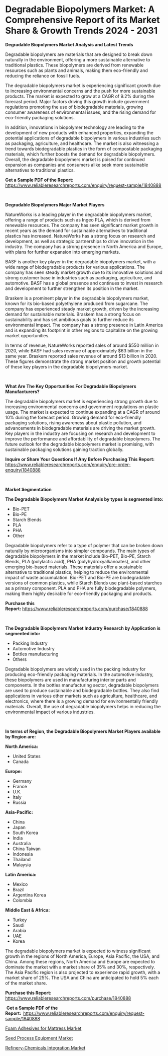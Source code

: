 <p><h1>Degradable Biopolymers Market: A Comprehensive Report of its Market Share & Growth Trends 2024 - 2031</h1></p><p><strong>Degradable Biopolymers Market Analysis and Latest Trends</strong></p>
<p><p>Degradable biopolymers are materials that are designed to break down naturally in the environment, offering a more sustainable alternative to traditional plastics. These biopolymers are derived from renewable resources such as plants and animals, making them eco-friendly and reducing the reliance on fossil fuels.</p><p>The degradable biopolymers market is experiencing significant growth due to increasing environmental concerns and the push for more sustainable products. The market is expected to grow at a CAGR of 9.2% during the forecast period. Major factors driving this growth include government regulations promoting the use of biodegradable materials, growing consumer awareness of environmental issues, and the rising demand for eco-friendly packaging solutions.</p><p>In addition, innovations in biopolymer technology are leading to the development of new products with enhanced properties, expanding the potential applications of degradable biopolymers in various industries such as packaging, agriculture, and healthcare. The market is also witnessing a trend towards biodegradable plastics in the form of compostable packaging materials, which further boosts the demand for degradable biopolymers. Overall, the degradable biopolymers market is poised for continued expansion as companies and consumers alike seek more sustainable alternatives to traditional plastics.</p></p>
<p><strong>Get a Sample PDF of the Report:&nbsp;</strong> <a href="https://www.reliableresearchreports.com/enquiry/request-sample/1840888">https://www.reliableresearchreports.com/enquiry/request-sample/1840888</a></p>
<p>&nbsp;</p>
<p><strong>Degradable Biopolymers Major Market Players</strong></p>
<p><p>NatureWorks is a leading player in the degradable biopolymers market, offering a range of products such as Ingeo PLA, which is derived from renewable resources. The company has seen significant market growth in recent years as the demand for sustainable alternatives to traditional plastics has increased. NatureWorks has a strong focus on research and development, as well as strategic partnerships to drive innovation in the industry. The company has a strong presence in North America and Europe, with plans for further expansion into emerging markets.</p><p>BASF is another key player in the degradable biopolymers market, with a wide range of biodegradable products for various applications. The company has seen steady market growth due to its innovative solutions and strong customer base in industries such as packaging, agriculture, and automotive. BASF has a global presence and continues to invest in research and development to further strengthen its position in the market.</p><p>Braskem is a prominent player in the degradable biopolymers market, known for its bio-based polyethylene produced from sugarcane. The company has experienced steady market growth, driven by the increasing demand for sustainable materials. Braskem has a strong focus on sustainability and has set ambitious goals to further reduce its environmental impact. The company has a strong presence in Latin America and is expanding its footprint in other regions to capitalize on the growing market opportunities.</p><p>In terms of revenue, NatureWorks reported sales of around $550 million in 2020, while BASF had sales revenue of approximately $63 billion in the same year. Braskem reported sales revenue of around $13 billion in 2020. These figures demonstrate the strong market position and growth potential of these key players in the degradable biopolymers market.</p></p>
<p>&nbsp;</p>
<p><strong>What Are The Key Opportunities For Degradable Biopolymers Manufacturers?</strong></p>
<p><p>The degradable biopolymers market is experiencing strong growth due to increasing environmental concerns and government regulations on plastic usage. The market is expected to continue expanding at a CAGR of around 10% during the forecast period. Growing demand for eco-friendly packaging solutions, rising awareness about plastic pollution, and advancements in biodegradable materials are driving the market growth. Key players in the industry are focusing on research and development to improve the performance and affordability of degradable biopolymers. The future outlook for the degradable biopolymers market is promising, with sustainable packaging solutions gaining traction globally.</p></p>
<p><strong>Inquire or Share Your Questions If Any Before Purchasing This Report:</strong> <a href="https://www.reliableresearchreports.com/enquiry/pre-order-enquiry/1840888">https://www.reliableresearchreports.com/enquiry/pre-order-enquiry/1840888</a></p>
<p>&nbsp;</p>
<p><strong>Market Segmentation</strong></p>
<p><strong>The Degradable Biopolymers Market Analysis by types is segmented into:</strong></p>
<p><ul><li>Bio-PET</li><li>Bio-PE</li><li>Starch Blends</li><li>PLA</li><li>PHA</li><li>Other</li></ul></p>
<p><p>Degradable biopolymers refer to a type of polymer that can be broken down naturally by microorganisms into simpler compounds. The main types of degradable biopolymers in the market include Bio-PET, Bio-PE, Starch Blends, PLA (polylactic acid), PHA (polyhydroxyalkanoates), and other emerging bio-based materials. These materials offer a sustainable alternative to traditional plastics, helping to reduce the environmental impact of waste accumulation. Bio-PET and Bio-PE are biodegradable versions of common plastics, while Starch Blends use plant-based starches as a primary component. PLA and PHA are fully biodegradable polymers, making them highly desirable for eco-friendly packaging and products.</p></p>
<p><strong>Purchase this Report:&nbsp;</strong><a href="https://www.reliableresearchreports.com/purchase/1840888">https://www.reliableresearchreports.com/purchase/1840888</a></p>
<p>&nbsp;</p>
<p><strong>The Degradable Biopolymers Market Industry Research by Application is segmented into:</strong></p>
<p><ul><li>Packing Industry</li><li>Automotive Industry</li><li>Bottles manufacturing</li><li>Others</li></ul></p>
<p><p>Degradable biopolymers are widely used in the packing industry for producing eco-friendly packaging materials. In the automotive industry, these biopolymers are used in manufacturing interior parts and components. In the bottles manufacturing sector, degradable biopolymers are used to produce sustainable and biodegradable bottles. They also find applications in various other markets such as agriculture, healthcare, and electronics, where there is a growing demand for environmentally friendly materials. Overall, the use of degradable biopolymers helps in reducing the environmental impact of various industries.</p></p>
<p>&nbsp;</p>
<p><strong>In terms of Region, the Degradable Biopolymers Market Players available by Region are:</strong></p>
<p>
    <p> <strong> North America: </strong>
        <ul>
            <li>United States</li>
            <li>Canada</li>
        </ul>
        </p> 
    <p> <strong> Europe: </strong>
        <ul>
            <li>Germany</li>
            <li>France</li>
            <li>U.K.</li>
            <li>Italy</li>
            <li>Russia</li>
        </ul>
        </p> 
    <p> <strong> Asia-Pacific: </strong>
        <ul>
            <li>China</li>
            <li>Japan</li>
            <li>South Korea</li>
            <li>India</li>
            <li>Australia</li>
            <li>China Taiwan</li>
            <li>Indonesia</li>
            <li>Thailand</li>
            <li>Malaysia</li>
        </ul>
        </p> 
    <p> <strong> Latin America: </strong>
        <ul>
            <li>Mexico</li>
            <li>Brazil</li>
            <li>Argentina Korea</li>
            <li>Colombia</li>
        </ul>
        </p> 
    <p> <strong> Middle East & Africa: </strong>
        <ul>
            <li>Turkey</li>
            <li>Saudi</li>
            <li>Arabia</li>
            <li>UAE</li>
            <li>Korea</li>
        </ul>
    </p>
    </p>
<p><p>The degradable biopolymers market is expected to witness significant growth in the regions of North America, Europe, Asia Pacific, the USA, and China. Among these regions, North America and Europe are expected to dominate the market with a market share of 35% and 30%, respectively. The Asia Pacific region is also projected to experience rapid growth, with a market share of 25%. The USA and China are anticipated to hold 5% each of the market share.</p></p>
<p><strong>Purchase this Report: </strong><a href="https://www.reliableresearchreports.com/purchase/1840888">https://www.reliableresearchreports.com/purchase/1840888</a></p>
<p>&nbsp;<strong>Get a Sample PDF of the Report:&nbsp;&nbsp;</strong><a href="https://www.reliableresearchreports.com/enquiry/request-sample/1840888">https://www.reliableresearchreports.com/enquiry/request-sample/1840888</a></p>
<p><strong></strong></p>
<p><p><a href="https://view.publitas.com/reportprime-1/foam-adhesives-for-mattress-market-size-share-trends-analysis-report-by-material-by-type-by-end-user-by-region-and-segment-forecasts-2024-2031/">Foam Adhesives for Mattress Market</a></p><p><a href="https://view.publitas.com/reportprime-1/seed-process-equipment-market-research-report-the-key-to-successful-business-strategy-forecasted-for-period-from-2024-2031/">Seed Process Equipment Market</a></p><p><a href="https://view.publitas.com/reportprime-1/refinery-chemicals-integration-market-centers-on-aspects-such-as-market-growth-market-share-market-opportunity-and-projected-forecasts-spanning-from-2024-to-2031/">Refinery-Chemicals Integration Market</a></p></p>